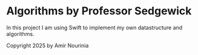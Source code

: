 # Algorithms by Professor Sedgewick

In this project I am using Swift to implement my own datastructure and algorithms.

Copyright 2025 by Amir Nourinia